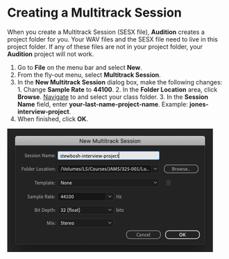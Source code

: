 # Creating a Multitrack Session

When you create a Multitrack Session \(SESX file\), **Audition** creates a project folder for you. Your WAV files and the SESX file need to live in this project folder. If any of these files are not in your project folder, your **Audition** project will not work.

1. Go to **File** on the menu bar and select **New**.
2. From the fly-out menu, select **Multitrack Session**.
3. In the **New Multitrack Session** dialog box, make the following changes: 1. Change **Sample Rate** to **44100**. 2. In the **Folder Location** area, click **Browse**. [Navigate](https://app.gitbook.com/@jjloomis/s/file-and-folder-management-mac-os-edition/navigating-folder-tree) to and select your class folder. 3. In the **Session Name** field, enter **your-last-name-project-name**. Example: **jones-interview-project**.
4. When finished, click **OK**.

![Creating a new Multitrack Session.](../.gitbook/assets/creating-a-multitrack-session.png)

